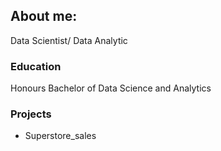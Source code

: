 ## About me: 
Data Scientist/ Data Analytic 

### Education 
Honours Bachelor of Data Science and Analytics 

### Projects 
- Superstore_sales

